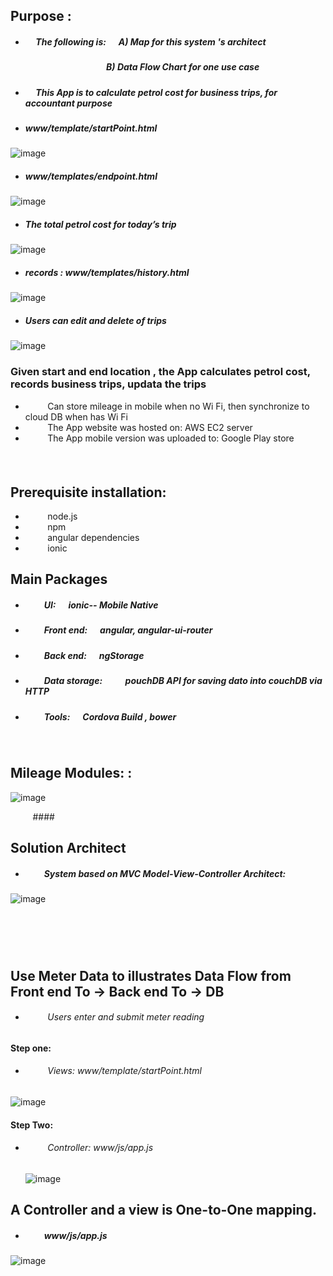 ## Purpose :   
+ ##### &nbsp;&nbsp;&nbsp;&nbsp;  The following is:  &nbsp;&nbsp;&nbsp;&nbsp;  A) Map for this system 's architect
  ##### &nbsp;&nbsp;&nbsp;&nbsp;&nbsp;&nbsp;&nbsp;&nbsp; &nbsp;&nbsp;&nbsp;&nbsp; &nbsp;&nbsp;&nbsp;&nbsp; &nbsp;&nbsp;&nbsp;&nbsp; &nbsp;&nbsp;&nbsp;&nbsp; &nbsp;&nbsp;&nbsp;&nbsp; &nbsp;&nbsp;&nbsp;&nbsp;  B)  Data Flow Chart for one use case
+ #####  &nbsp;&nbsp;&nbsp;&nbsp;  This App is to calculate petrol cost for business trips, for accountant purpose


*  ##### www/template/startPoint.html
![image](https://github.com/githubmave/Mobile-Mileage-Tracker/assets/8073738/74f8d075-30ef-48df-871a-9fa2c70c868f)


*  ##### www/templates/endpoint.html
![image](https://github.com/githubmave/Mobile-Mileage-Tracker/assets/8073738/043b044f-2388-4ae4-9917-c97963fcaa1b)

*  ##### The total petrol cost for today’s trip
![image](https://github.com/githubmave/Mobile-Mileage-Tracker/assets/8073738/8f24ec43-44ad-42e9-98db-5fcf3d99cf7d)

	
* ##### records : www/templates/history.html

![image](https://github.com/githubmave/Mobile-Mileage-Tracker/assets/8073738/462aba35-9efa-4b0c-ad4d-12f841f96eb4)


*  ##### Users can edit and delete of trips

![image](https://github.com/githubmave/Mobile-Mileage-Tracker/assets/8073738/eab29c43-3b46-496d-9d2d-293303d7ee77)


### Given start and end location , the App calculates petrol cost, records business trips,  updata the trips
*  &nbsp;&nbsp;&nbsp;&nbsp;&nbsp;&nbsp;&nbsp;&nbsp;     Can store mileage in mobile when no Wi Fi, then synchronize to cloud DB when has Wi Fi
*  &nbsp;&nbsp;&nbsp;&nbsp;&nbsp;&nbsp;&nbsp;&nbsp;     The App website was hosted on:              AWS EC2 server
*  &nbsp;&nbsp;&nbsp;&nbsp;&nbsp;&nbsp;&nbsp;&nbsp;    The App mobile version was uploaded to:     Google Play store


####  &nbsp;&nbsp;&nbsp;&nbsp;&nbsp;&nbsp;&nbsp;&nbsp; 	
## Prerequisite installation:
*  &nbsp;&nbsp;&nbsp;&nbsp;&nbsp;&nbsp;&nbsp;&nbsp;  node.js                          
*  &nbsp;&nbsp;&nbsp;&nbsp;&nbsp;&nbsp;&nbsp;&nbsp;  npm
*  &nbsp;&nbsp;&nbsp;&nbsp;&nbsp;&nbsp;&nbsp;&nbsp;  angular dependencies            
*  &nbsp;&nbsp;&nbsp;&nbsp;&nbsp;&nbsp;&nbsp;&nbsp;  ionic   




##  Main Packages
* ##### &nbsp;&nbsp;&nbsp;&nbsp;&nbsp;&nbsp;&nbsp;&nbsp;  UI:      &nbsp;&nbsp;&nbsp;&nbsp;   ionic-- Mobile Native
* ##### &nbsp;&nbsp;&nbsp;&nbsp;&nbsp;&nbsp;&nbsp;&nbsp; Front end: &nbsp;&nbsp;&nbsp;&nbsp;     angular,  angular-ui-router
* ##### &nbsp;&nbsp;&nbsp;&nbsp;&nbsp;&nbsp;&nbsp;&nbsp;  Back end: &nbsp;&nbsp;&nbsp;&nbsp;      ngStorage
* ##### &nbsp;&nbsp;&nbsp;&nbsp;&nbsp;&nbsp;&nbsp;&nbsp;  Data storage:  &nbsp;&nbsp;&nbsp;&nbsp;  &nbsp;&nbsp;&nbsp;&nbsp;   pouchDB API for saving dato into couchDB via HTTP
* ##### &nbsp;&nbsp;&nbsp;&nbsp;&nbsp;&nbsp;&nbsp;&nbsp;  Tools: &nbsp;&nbsp;&nbsp;&nbsp;   Cordova Build ,  bower 



####  &nbsp;&nbsp;&nbsp;&nbsp;&nbsp;&nbsp;&nbsp;&nbsp; 	

## Mileage Modules: :


![image](https://github.com/githubmave/Mobile-Mileage-Tracker/assets/8073738/292d9c33-2e32-4484-8756-4df81a0b068f)





 &nbsp;&nbsp;&nbsp;&nbsp;&nbsp;&nbsp;&nbsp;&nbsp; ####  &nbsp;&nbsp;&nbsp;&nbsp;&nbsp;&nbsp;&nbsp;&nbsp; 	
	



## Solution Architect
* ##### &nbsp;&nbsp;&nbsp;&nbsp;&nbsp;&nbsp;&nbsp;&nbsp;  System based on MVC Model-View-Controller Architect: 


![image](https://github.com/githubmave/Mobile-Mileage-Tracker/assets/8073738/82a4d82d-c6d7-4b93-9c9f-36bf9cada1ff)



####  &nbsp;&nbsp;&nbsp;&nbsp;&nbsp;&nbsp;&nbsp;&nbsp; 	
####  &nbsp;&nbsp;&nbsp;&nbsp;&nbsp;&nbsp;&nbsp;&nbsp; 	




##  Use  Meter Data  to illustrates Data Flow from Front end To -> Back end To -> DB 

* ######  &nbsp;&nbsp;&nbsp;&nbsp;&nbsp;&nbsp;&nbsp;&nbsp; Users enter and submit meter reading

#### Step one: 

* ###### &nbsp;&nbsp;&nbsp;&nbsp;&nbsp;&nbsp;&nbsp;&nbsp;  Views:     www/template/startPoint.html

![image](https://github.com/githubmave/Mobile-Mileage-Tracker/assets/8073738/1e26887f-2ded-4ce0-992c-0497bfc3f745)

 
####   Step Two:


* ######  &nbsp;&nbsp;&nbsp;&nbsp;&nbsp;&nbsp;&nbsp;&nbsp; Controller:         www/js/app.js


  ![image](https://github.com/githubmave/Mobile-Mileage-Tracker/assets/8073738/b04edb23-4ce8-4880-aff1-f740d1a9f6db)
 
   

 ## A Controller and a view is One-to-One mapping. 
* ##### &nbsp;&nbsp;&nbsp;&nbsp;&nbsp;&nbsp;&nbsp;&nbsp; www/js/app.js
![image](https://github.com/githubmave/Mobile-Mileage-Tracker/assets/8073738/c44798a8-c976-4fce-b997-1a65002faa76)

 































